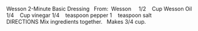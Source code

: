 Wesson 2-Minute Basic Dressing
 
From:  Wesson
 
 
1/2    Cup Wesson Oil
1/4    Cup vinegar
1/4    teaspoon pepper
1    teaspoon salt
    
    
DIRECTIONS
Mix ingredients together. 
 
Makes 3/4 cup.
